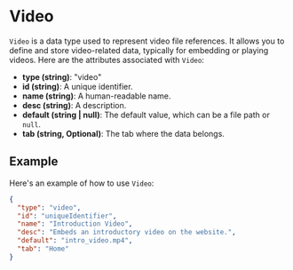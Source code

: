 # Video

`Video` is a data type used to represent video file references. It allows you to define and store video-related data, typically for embedding or playing videos. Here are the attributes associated with `Video`:

- **type (string)**: "video"
- **id (string)**: A unique identifier.
- **name (string)**: A human-readable name.
- **desc (string)**: A description.
- **default (string | null)**: The default value, which can be a file path or `null`.
- **tab (string, Optional)**: The tab where the data belongs.

## Example

Here's an example of how to use `Video`:

```json
{
  "type": "video",
  "id": "uniqueIdentifier",
  "name": "Introduction Video",
  "desc": "Embeds an introductory video on the website.",
  "default": "intro_video.mp4",
  "tab": "Home"
}
